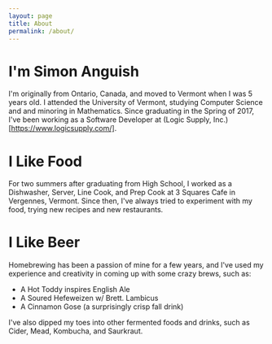 ```yaml
---
layout: page
title: About
permalink: /about/
---
```


# I'm Simon Anguish

I'm originally from Ontario, Canada, and moved to Vermont when I was 5 years old. I attended the
University of Vermont, studying Computer Science and and minoring in Mathematics. Since graduating
in the Spring of 2017, I've been working as a Software Developer at (Logic Supply,
Inc.)[https://www.logicsupply.com/].

# I Like Food

For two summers after graduating from High School, I worked as a Dishwasher, Server, Line Cook, and
Prep Cook at 3 Squares Cafe in Vergennes, Vermont. Since then, I've always tried to experiment with
my food, trying new recipes and new restaurants.

# I Like Beer

Homebrewing has been a passion of mine for a few years, and I've used my experience and creativity
in coming up with some crazy brews, such as:

* A Hot Toddy inspires English Ale
* A Soured Hefeweizen w/ Brett. Lambicus
* A Cinnamon Gose (a surprisingly crisp fall drink)

I've also dipped my toes into other fermented foods and drinks, such as Cider, Mead, Kombucha, and
Saurkraut.
